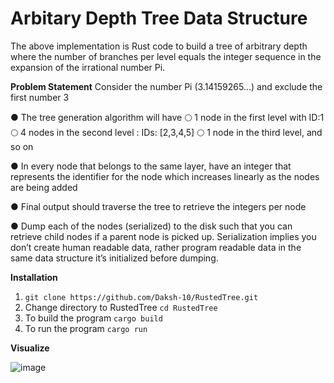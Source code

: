 # Arbitary Depth Tree Data Structure
The above implementation is Rust code to build a tree of arbitrary depth where the number of branches per level equals the integer sequence in the expansion of the irrational number Pi.

**Problem Statement**
Consider the number Pi (3.14159265...) and exclude the first number 3

● The tree generation algorithm will have
🌕 1 node in the first level with ID:1
🌕 4 nodes in the second level : IDs: [2,3,4,5]
🌕 1 node in the third level, and so on

● In every node that belongs to the same layer, have an integer that represents the
identifier for the node which increases linearly as the nodes are being added

● Final output should traverse the tree to retrieve the integers per node

● Dump each of the nodes (serialized) to the disk such that you can retrieve child nodes if
a parent node is picked up. Serialization implies you don’t create human readable data,
rather program readable data in the same data structure it’s initialized before dumping.

**Installation**
1. ```git clone https://github.com/Daksh-10/RustedTree.git```
2. Change directory to RustedTree ```cd RustedTree```
3. To build the program ```cargo build```
4. To run the program ```cargo run```

**Visualize**

![image](https://github.com/user-attachments/assets/fcc71b07-95ae-4668-be99-136589d39c08)
